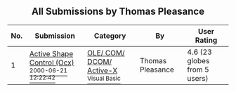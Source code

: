 ﻿<div align="center">

## All Submissions by Thomas Pleasance

</div>

No.  | Submission | Category | By   | User Rating
---- | ---------- | -------- | ---- | -----------
1 | [Active Shape Control \(Ocx\)<br /><sup>2000-06-21 12:22:42</sup>](https://github.com/Planet-Source-Code/thomas-pleasance-active-shape-control-ocx__1-9098) | [OLE/ COM/ DCOM/ Active\-X<br /><sup>Visual Basic</sup>](../ByCategory/ole-com-dcom-active-x__1-29.md) | Thomas Pleasance | 4.6 (23 globes from 5 users)
